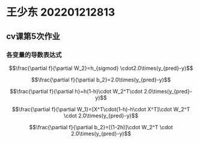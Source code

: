 # 王少东 202201212813
## cv课第5次作业
### 各变量的导数表达式

$$\frac{\partial f}{\partial W_2}=h_{sigmod} \cdot2.0\times(y_{pred}-y)$$

$$\frac{\partial f}{\partial b_2}=2.0\times(y_{pred}-y)$$

$$\frac{\partial f}{\partial h}=h(1-h)\cdot W_2^T\cdot 2.0\times(y_{pred}-y)$$

$$\frac{\partial f}{\partial W_1}=[X^T\cdot(1-h)-h\cdot X^T]\cdot W_2^T \cdot 2.0\times(y_{pred}-y)$$

$$\frac{\partial f}{\partial b_2}=[(1-2h)]\cdot W_2^T \cdot 2.0\times(y_{pred}-y)$$